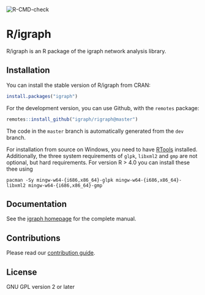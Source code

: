 ![R-CMD-check](https://github.com/igraph/rigraph/workflows/R-CMD-check/badge.svg)

# R/igraph

R/igraph is an R package of the igraph network analysis library.

## Installation

You can install the stable version of R/igraph from CRAN:

```r
install.packages("igraph")
```

For the development version, you can use Github, with the `remotes`
package:

```r
remotes::install_github("igraph/rigraph@master")
```

The code in the `master` branch is automatically generated from the `dev` branch.

For installation from source on Windows, you need to have
[RTools](https://cran.r-project.org/bin/windows/Rtools/) installed.
Additionally, the three system requirements of `glpk`, `libxml2` and `gmp` are
not optional, but hard requirements. For version R > 4.0 you can install these
thee using
```
pacman -Sy mingw-w64-{i686,x86_64}-glpk mingw-w64-{i686,x86_64}-libxml2 mingw-w64-{i686,x86_64}-gmp`
```

## Documentation

See the [igraph homepage](http://igraph.org/r) for the complete manual.

## Contributions

Please read our
[contribution guide](https://github.com/igraph/rigraph/blob/dev/CONTRIBUTING.md).

## License

GNU GPL version 2 or later
